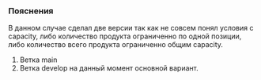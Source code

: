 ### Пояснения
В данном случае сделал две версии так как не совсем понял условия с 
capacity, либо количество продукта ограниченно по одной позиции, либо количество всего продукта ограниченно общим capacity.
1. Ветка main
2. Ветка develop на данный момент основной вариант.
